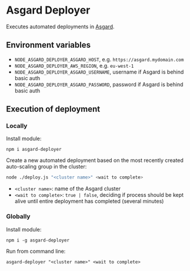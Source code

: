 # Asgard Deployer

Executes automated deployments in [Asgard](https://github.com/Netflix/asgard).

## Environment variables

- `NODE_ASGARD_DEPLOYER_ASGARD_HOST`, e.g. `https://asgard.mydomain.com`
- `NODE_ASGARD_DEPLOYER_AWS_REGION`, e.g. `eu-west-1`
- `NODE_ASGARD_DEPLOYER_ASGARD_USERNAME`, username if Asgard is behind basic auth
- `NODE_ASGARD_DEPLOYER_ASGARD_PASSWORD`, password if Asgard is behind basic auth

## Execution of deployment

### Locally

Install module:
```
npm i asgard-deployer
```

Create a new automated deployment based on the most recently created auto-scaling group in the cluster:
```sh
node ./deploy.js "<cluster name>" <wait to complete>
```
- `<cluster name>`: name of the Asgard cluster
- `<wait to complete>`: `true | false`, deciding if process should be kept alive until entire deployment has completed (several minutes)

### Globally

Install module:
```
npm i -g asgard-deployer
```

Run from command line:
```
asgard-deployer "<cluster name>" <wait to complete>
```
